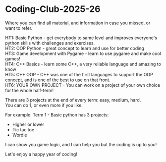 # Coding-Club-2025-26
Where you can find all material, and information in case you missed, or want to refer.

HT1: Basic Python - get everybody to same level and improves everyone's python skills with challenges and exercises.\
HT2: OOP Python - great concept to learn and use for better coding\
HT3: Game development with Pygame - learn to use pygame and make cool games!\
HT4: C++ Basics - learn some C++, a very reliable language and amazing to know\
HT5: C++ OOP - C++ was one of the first languages to support the OOP concept, and is one of the best to use on that front.\
HT6: YOUR OWN PROJECT - You can work on a project of your own choice for the whole half-term!

There are 3 projects at the end of every term: easy, medium, hard.\
You can do 1, or even more if you like. 

For example:
Term 1 - Basic python has 3 projects:
  - Higher or lower
  - Tic tac toe
  - Wordle

I can show you game logic, and I can help you but the coding is up to you!

Let's enjoy a happy year of coding!
